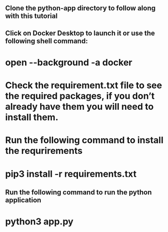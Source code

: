 ## Clone the python-app directory to follow along with this tutorial

## Click on Docker Desktop to launch it or use the following shell command:

# open --background -a docker 

# Check the requirement.txt file to see the required packages, if you don’t already have them you will need to install them.
# Run the following command to install the requrirements

# pip3 install -r requirements.txt

## Run the following command to run the python application

# python3 app.py
